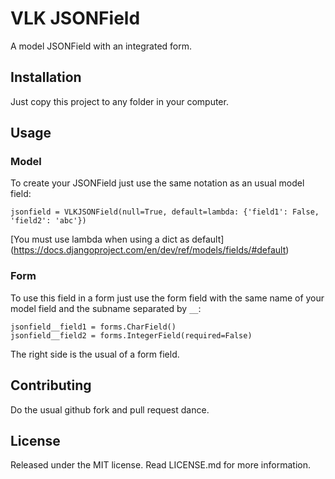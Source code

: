 VLK JSONField
=============

A model JSONField with an integrated form.

Installation
------------

Just copy this project to any folder in your computer.

Usage
-----

### Model

To create your JSONField just use the same notation as an usual model field:

    jsonfield = VLKJSONField(null=True, default=lambda: {'field1': False, 'field2': 'abc'})

[You must use lambda when using a dict as default] (https://docs.djangoproject.com/en/dev/ref/models/fields/#default)

### Form

To use this field in a form just use the form field with the same name of your model field and the subname separated by `__`:

    jsonfield__field1 = forms.CharField()
    jsonfield__field2 = forms.IntegerField(required=False)

The right side is the usual of a form field.

Contributing
------------

Do the usual github fork and pull request dance.

License
-------

Released under the MIT license. Read LICENSE.md for more information.
